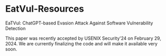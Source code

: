 # EatVul-Resources
EaTVul: ChatGPT-based Evasion Attack Against Software   Vulnerability Detection

This paper was recently accepted by USENIX Security'24 on February 29, 2024. We are currently finalizing the code and will make it available very soon.
